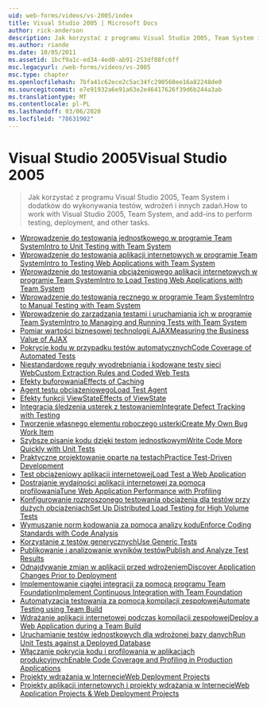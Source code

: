 ```yaml
---
uid: web-forms/videos/vs-2005/index
title: Visual Studio 2005 | Microsoft Docs
author: rick-anderson
description: Jak korzystać z programu Visual Studio 2005, Team System i dodatków do wykonywania testów, wdrożeń i innych zadań.
ms.author: riande
ms.date: 10/05/2011
ms.assetid: 1bcf9a1c-ed34-4ed0-ab91-253df08fc6ff
msc.legacyurl: /web-forms/videos/vs-2005
msc.type: chapter
ms.openlocfilehash: 7bfa41c62ece2c5ac34fc290560ee16a82248de0
ms.sourcegitcommit: e7e91932a6e91a63e2e46417626f39d6b244a3ab
ms.translationtype: MT
ms.contentlocale: pl-PL
ms.lasthandoff: 03/06/2020
ms.locfileid: "78631902"
---
```

# <a name="visual-studio-2005"></a><span data-ttu-id="6d83f-103">Visual Studio 2005</span><span class="sxs-lookup"><span data-stu-id="6d83f-103">Visual Studio 2005</span></span>

> <span data-ttu-id="6d83f-104">Jak korzystać z programu Visual Studio 2005, Team System i dodatków do wykonywania testów, wdrożeń i innych zadań.</span><span class="sxs-lookup"><span data-stu-id="6d83f-104">How to work with Visual Studio 2005, Team System, and add-ins to perform testing, deployment, and other tasks.</span></span>

- [<span data-ttu-id="6d83f-105">Wprowadzenie do testowania jednostkowego w programie Team System</span><span class="sxs-lookup"><span data-stu-id="6d83f-105">Intro to Unit Testing with Team System</span></span>](introduction-to-unit-testing-with-team-system.md)
- [<span data-ttu-id="6d83f-106">Wprowadzenie do testowania aplikacji internetowych w programie Team System</span><span class="sxs-lookup"><span data-stu-id="6d83f-106">Intro to Testing Web Applications with Team System</span></span>](introduction-to-testing-web-applications-with-team-system.md)
- [<span data-ttu-id="6d83f-107">Wprowadzenie do testowania obciążeniowego aplikacji internetowych w programie Team System</span><span class="sxs-lookup"><span data-stu-id="6d83f-107">Intro to Load Testing Web Applications with Team System</span></span>](introduction-to-load-testing-web-applications-with-team-system.md)
- [<span data-ttu-id="6d83f-108">Wprowadzenie do testowania ręcznego w programie Team System</span><span class="sxs-lookup"><span data-stu-id="6d83f-108">Intro to Manual Testing with Team System</span></span>](introduction-to-manual-testing-with-team-system.md)
- [<span data-ttu-id="6d83f-109">Wprowadzenie do zarządzania testami i uruchamiania ich w programie Team System</span><span class="sxs-lookup"><span data-stu-id="6d83f-109">Intro to Managing and Running Tests with Team System</span></span>](introduction-to-managing-and-running-tests-with-team-system.md)
- [<span data-ttu-id="6d83f-110">Pomiar wartości biznesowej technologii AJAX</span><span class="sxs-lookup"><span data-stu-id="6d83f-110">Measuring the Business Value of AJAX</span></span>](measuring-the-business-value-of-ajax.md)
- [<span data-ttu-id="6d83f-111">Pokrycie kodu w przypadku testów automatycznych</span><span class="sxs-lookup"><span data-stu-id="6d83f-111">Code Coverage of Automated Tests</span></span>](code-coverage-of-automated-tests.md)
- [<span data-ttu-id="6d83f-112">Niestandardowe reguły wyodrębniania i kodowane testy sieci Web</span><span class="sxs-lookup"><span data-stu-id="6d83f-112">Custom Extraction Rules and Coded Web Tests</span></span>](custom-extraction-rules-and-coded-web-tests.md)
- [<span data-ttu-id="6d83f-113">Efekty buforowania</span><span class="sxs-lookup"><span data-stu-id="6d83f-113">Effects of Caching</span></span>](the-effects-of-caching.md)
- [<span data-ttu-id="6d83f-114">Agent testu obciążeniowego</span><span class="sxs-lookup"><span data-stu-id="6d83f-114">Load Test Agent</span></span>](using-the-load-test-agent.md)
- [<span data-ttu-id="6d83f-115">Efekty funkcji ViewState</span><span class="sxs-lookup"><span data-stu-id="6d83f-115">Effects of ViewState</span></span>](the-effects-of-viewstate.md)
- [<span data-ttu-id="6d83f-116">Integracja śledzenia usterek z testowaniem</span><span class="sxs-lookup"><span data-stu-id="6d83f-116">Integrate Defect Tracking with Testing</span></span>](how-do-i-integrate-defect-tracking-with-testing.md)
- [<span data-ttu-id="6d83f-117">Tworzenie własnego elementu roboczego usterki</span><span class="sxs-lookup"><span data-stu-id="6d83f-117">Create My Own Bug Work Item</span></span>](how-do-i-create-my-own-bug-work-item.md)
- [<span data-ttu-id="6d83f-118">Szybsze pisanie kodu dzięki testom jednostkowym</span><span class="sxs-lookup"><span data-stu-id="6d83f-118">Write Code More Quickly with Unit Tests</span></span>](how-do-i-write-code-more-quickly-with-unit-tests.md)
- [<span data-ttu-id="6d83f-119">Praktyczne projektowanie oparte na testach</span><span class="sxs-lookup"><span data-stu-id="6d83f-119">Practice Test-Driven Development</span></span>](how-do-i-practice-test-driven-development.md)
- [<span data-ttu-id="6d83f-120">Test obciążeniowy aplikacji internetowej</span><span class="sxs-lookup"><span data-stu-id="6d83f-120">Load Test a Web Application</span></span>](how-do-i-load-test-a-web-application.md)
- [<span data-ttu-id="6d83f-121">Dostrajanie wydajności aplikacji internetowej za pomocą profilowania</span><span class="sxs-lookup"><span data-stu-id="6d83f-121">Tune Web Application Performance with Profiling</span></span>](how-do-i-tune-web-application-performance-with-profiling.md)
- [<span data-ttu-id="6d83f-122">Konfigurowanie rozproszonego testowania obciążenia dla testów przy dużych obciążeniach</span><span class="sxs-lookup"><span data-stu-id="6d83f-122">Set Up Distributed Load Testing for High Volume Tests</span></span>](how-do-i-set-up-distributed-load-testing-for-high-volume-tests.md)
- [<span data-ttu-id="6d83f-123">Wymuszanie norm kodowania za pomocą analizy kodu</span><span class="sxs-lookup"><span data-stu-id="6d83f-123">Enforce Coding Standards with Code Analysis</span></span>](how-do-i-enforce-coding-standards-with-code-analysis.md)
- [<span data-ttu-id="6d83f-124">Korzystanie z testów generycznych</span><span class="sxs-lookup"><span data-stu-id="6d83f-124">Use Generic Tests</span></span>](how-do-i-use-generic-tests.md)
- [<span data-ttu-id="6d83f-125">Publikowanie i analizowanie wyników testów</span><span class="sxs-lookup"><span data-stu-id="6d83f-125">Publish and Analyze Test Results</span></span>](how-do-i-publish-and-analyze-test-results.md)
- [<span data-ttu-id="6d83f-126">Odnajdywanie zmian w aplikacji przed wdrożeniem</span><span class="sxs-lookup"><span data-stu-id="6d83f-126">Discover Application Changes Prior to Deployment</span></span>](how-do-i-discover-application-changes-prior-to-deployment.md)
- [<span data-ttu-id="6d83f-127">Implementowanie ciągłej integracji za pomocą programu Team Foundation</span><span class="sxs-lookup"><span data-stu-id="6d83f-127">Implement Continuous Integration with Team Foundation</span></span>](how-do-i-implement-continuous-integration-with-team-foundation.md)
- [<span data-ttu-id="6d83f-128">Automatyzacja testowania za pomocą kompilacji zespołowej</span><span class="sxs-lookup"><span data-stu-id="6d83f-128">Automate Testing using Team Build</span></span>](how-do-i-automate-testing-using-team-build.md)
- [<span data-ttu-id="6d83f-129">Wdrażanie aplikacji internetowej podczas kompilacji zespołowej</span><span class="sxs-lookup"><span data-stu-id="6d83f-129">Deploy a Web Application during a Team Build</span></span>](how-do-i-deploy-a-web-application-during-a-team-build.md)
- [<span data-ttu-id="6d83f-130">Uruchamianie testów jednostkowych dla wdrożonej bazy danych</span><span class="sxs-lookup"><span data-stu-id="6d83f-130">Run Unit Tests against a Deployed Database</span></span>](how-do-i-run-unit-tests-against-a-deployed-database.md)
- [<span data-ttu-id="6d83f-131">Włączanie pokrycia kodu i profilowania w aplikacjach produkcyjnych</span><span class="sxs-lookup"><span data-stu-id="6d83f-131">Enable Code Coverage and Profiling in Production Applications</span></span>](how-do-i-enable-code-coverage-and-profiling-in-production-applications.md)
- [<span data-ttu-id="6d83f-132">Projekty wdrażania w Internecie</span><span class="sxs-lookup"><span data-stu-id="6d83f-132">Web Deployment Projects</span></span>](web-deployment-projects.md)
- [<span data-ttu-id="6d83f-133">Projekty aplikacji internetowych i projekty wdrażania w Internecie</span><span class="sxs-lookup"><span data-stu-id="6d83f-133">Web Application Projects & Web Deployment Projects</span></span>](web-application-projects-web-deployment-projects.md)
